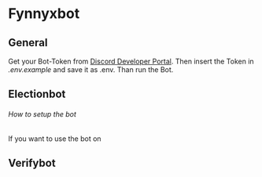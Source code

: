 # Fynnyxbot

## General
Get your Bot-Token from [Discord Developer Portal](https://discord.com/developers/applications). Then insert the Token in *.env.example* and save it as .env. Than run the Bot.


## Electionbot

###### How to setup the bot
If you want to use the bot on

## Verifybot